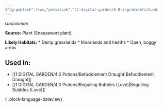 ```yaml
---
{"dg-publish":true,"permalink":"/1-digital-garden/5-0-ingredients/bundle-of-sneezewort/","tags":["ingredient","uncommon"]}
---
```


*Uncommon*

**Source:** Plant (Sneezewort plant)

**Likely Habitats:** * Damp grasslands * Moorlands and heaths * Open, boggy areas

## Used in:

- [[1 DIGITAL GARDEN/4.0 Potions/Befuddlement Draught\|Befuddlement Draught]]
- [[1 DIGITAL GARDEN/4.0 Potions/Beguiling Bubbles (Love)\|Beguiling Bubbles (Love)]]

{ .block-language-dataview}

